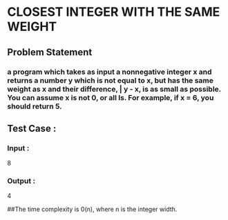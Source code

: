 # CLOSEST INTEGER WITH THE SAME WEIGHT

## Problem Statement
### a program which takes as input a nonnegative integer x and returns a number y which is not equal to x, but has the same weight as x and their difference, | y - x\, is as small as possible. You can assume x is not 0, or all Is. For example, if x = 6, you should return 5.


## Test Case : 
### Input :
8
### Output :
4

##The time complexity is 0(n), where n is the integer width.
